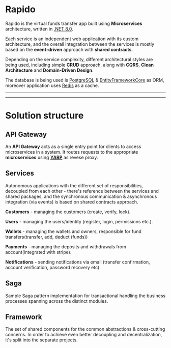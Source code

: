 # Rapido

Rapido is the virtual funds transfer app built using **Microservices** architecture, written in [.NET 8.0](https://dotnet.microsoft.com/en-us/download/dotnet/8.0).

Each service is an independent web application with its custom architecture, and the overall integration between the services is mostly based on the **event-driven** approach with **shared contracts**.

Depending on the service complexity, different architectural styles are being used, including simple **CRUD** approach, along with **CQRS**, **Clean Architecture** and **Domain-Driven Design**.

The database is being used is [PostgreSQL](https://www.postgresql.org/) & [EntityFrameworkCore](https://learn.microsoft.com/en-us/ef/core/) as ORM, moreover application uses [Redis](https://redis.io/) as a cache.
<hr>




<hr>

# Solution structure

## API Gateway
An **API Gateway** acts as a single entry point for clients to access microservices in a system. It routes requests to the appropriate **microservices** using **[YARP](https://github.com/microsoft/reverse-proxy)** as revese proxy.

## Services
Autonomous applications with the different set of responsibilities, decoupled from each other - there's reference between the services and shared packages, and the synchronous communication & asynchronous integration (via events) is based on shared contracts approach.


**Customers** - managing the customers (create, verify, lock).

**Users** - managing the users/identity (register, login, permissions etc.).

**Wallets** - managing the wallets and owners, responsible for fund transfers(transfer, add, deduct (funds))

**Payments** - managing the deposits and withdrawals from account(integrated with stripe).

**Notifications** - sending notifications via email (transfer confirmation, account verification, password recovery etc).

## Saga
Sample Saga pattern implementation for transactional handling the business processes spanning across the distinct modules.

## Framework
The set of shared components for the common abstractions & cross-cutting concerns. 
In order to achieve even better decoupling and decentralization, it's split into the separate projects.

